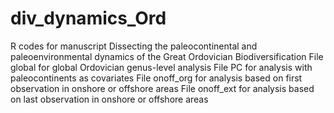 # div_dynamics_Ord
R codes for manuscript Dissecting the paleocontinental and paleoenvironmental dynamics of the Great Ordovician Biodiversification
File global for global Ordovician genus-level analysis
File PC for analysis with paleocontinents as covariates
File onoff_org for analysis based on first observation in onshore or offshore areas
File onoff_ext for analysis based on last observation in onshore or offshore areas
